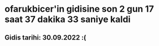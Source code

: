 # ofarukbicer'in gidisine son 2 gun 17 saat 37 dakika 33 saniye kaldi

## Gidis tarihi: 30.09.2022 :(